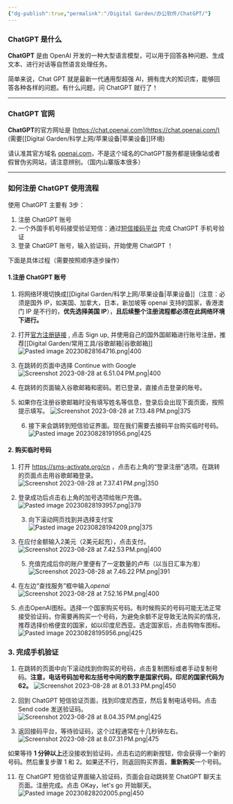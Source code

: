 ```yaml
---
{"dg-publish":true,"permalink":"/Digital Garden/办公软件/ChatGPT/"}
---
```



### ChatGPT 是什么

**ChatGPT** 是由 OpenAI 开发的一种大型语言模型，可以用于回答各种问题、生成文本、进行对话等自然语言处理任务。

简单来说，Chat GPT 就是最新一代通用型超强 AI，拥有庞大的知识库，能够回答各种各样的问题。有什么问题，问 ChatGPT 就行了！

---
### ChatGPT 官网

**ChatGPT**的官方网址是 [https://chat.openai.com](https://chat.openai.com/) (需要[[Digital Garden/科学上网/苹果设备\|苹果设备]]环境)

请认准其官方域名 [openai.com](https://openai.com/)，不是这个域名的ChatGPT服务都是镜像站或者假冒伪劣网站，请注意辨别。（国内山寨版本很多）

---
### 如何注册 ChatGPT 使用流程

使用 ChatGPT 主要有 3步：

1. 注册 ChatGPT 账号
2. 一个外国手机号码接受验证短信：通过[短信接码平台]( https://sms-activate.org/cn ) 完成 ChatGPT 手机号验证
3. 登录 ChatGPT 账号，输入验证码，开始使用 ChatGPT ！ 

下面是具体过程（需要按照顺序逐步操作）
#### 1.注册 ChatGPT 账号


1. 将网络环境切换成[[Digital Garden/科学上网/苹果设备\|苹果设备]]（注意：必须是国外 IP，如美国、加拿大，日本，新加坡等 openai 支持的国家，香港澳门  IP 是不行的，**优先选择美国  IP**），**且后续整个注册流程都必须在此网络环境下进行。**
   
2. 打开[官方注册链接]([https://chat.openai.com/auth/login](https://chat.openai.com/auth/login)) , 点击 Sign up, 并使用自己的国外国邮箱进行账号注册，推荐[[Digital Garden/常用工具/谷歌邮箱\|谷歌邮箱]]
   ![Pasted image 20230828164716.png|400](/img/user/01-Attachment/Pasted%20image%2020230828164716.png)
   
3. 在跳转的页面中选择 Continue with Google
   ![Screenshot 2023-08-28 at 6.51.04 PM.png|400](/img/user/01-Attachment/Screenshot%202023-08-28%20at%206.51.04%E2%80%AFPM.png)
   
4. 在跳转的页面输入谷歌邮箱和密码。若已登录，直接点击登录的账号。
   
5. 如果你在注册谷歌邮箱时没有填写姓名等信息，登录后会出现下面页面，按照提示填写。
   ![Screenshot 2023-08-28 at 7.13.48 PM.png|375](/img/user/01-Attachment/Screenshot%202023-08-28%20at%207.13.48%E2%80%AFPM.png)
   
   6. 接下来会跳转到短信验证界面。现在我们需要去接码平台购买临时号码。
      ![Pasted image 20230828191956.png|425](/img/user/01-Attachment/Pasted%20image%2020230828191956.png)
      

#### 2. 购买临时号码
1. 打开 https://sms-activate.org/cn ，点击右上角的“登录注册”选项。在跳转的页面点击用谷歌邮箱登录。
   ![Screenshot 2023-08-28 at 7.37.41 PM.png|350](/img/user/01-Attachment/Screenshot%202023-08-28%20at%207.37.41%E2%80%AFPM.png)
2. 登录成功后点击右上角的加号选项给账户充值。
   ![Pasted image 20230828193957.png|379](/img/user/01-Attachment/Pasted%20image%2020230828193957.png)
   
   3. 向下滚动网页找到并选择支付宝
   ![Pasted image 20230828194209.png|375](/img/user/01-Attachment/Pasted%20image%2020230828194209.png)
   
4. 在应付金额输入2美元（2美元起充），点击支付。
   ![Screenshot 2023-08-28 at 7.42.53 PM.png|400](/img/user/01-Attachment/Screenshot%202023-08-28%20at%207.42.53%E2%80%AFPM.png)
   
   5.  充值完成后你的账户里便有了一定数量的卢布（以当日汇率为准）
  ![Screenshot 2023-08-28 at 7.46.22 PM.png|391](/img/user/01-Attachment/Screenshot%202023-08-28%20at%207.46.22%E2%80%AFPM.png)
  
  6. 在左边“查找服务”框中输入*openai* 
  ![Screenshot 2023-08-28 at 7.52.16 PM.png|400](/img/user/01-Attachment/Screenshot%202023-08-28%20at%207.52.16%E2%80%AFPM.png)
  <sup></sup>
  7. 点击OpenAI图标。选择一个国家购买号码。有时候购买的号码可能无法正常接受验证码，你需要再购买一个号码，为避免余额不足导致无法购买的情况，推荐选择价格便宜的国家，如以印度尼西亚。选定国家后，点击购物车图标。
![Pasted image 20230828195956.png|425](/img/user/01-Attachment/Pasted%20image%2020230828195956.png)

### 3. 完成手机验证
1. 在跳转的页面中向下滚动找到你购买的号码，点击复制图标或者手动复制号码。**注意，电话号码加号和左括号中间的数字是国家代码，印尼的国家代码为 62。**
![Screenshot 2023-08-28 at 8.01.33 PM.png|450](/img/user/01-Attachment/Screenshot%202023-08-28%20at%208.01.33%E2%80%AFPM.png)

2. 回到 ChatGPT 短信验证页面，找到印度尼西亚，然后复制电话号码。点击 Send code 发送验证码。
![Screenshot 2023-08-28 at 8.04.35 PM.png|425](/img/user/01-Attachment/Screenshot%202023-08-28%20at%208.04.35%E2%80%AFPM.png)

3. 返回接码平台，等待验证码，这个过程通常在十几秒钟左右。
![Screenshot 2023-08-28 at 8.07.31 PM.png|475](/img/user/01-Attachment/Screenshot%202023-08-28%20at%208.07.31%E2%80%AFPM.png)

如果等待 **1 分钟以上**还没接收到验证码，点击右边的刷新按钮，你会获得一个新的号码。然后重复步骤 1 和 2。如果还不行，则返回购买界面，**重新购买**一个号码。

11. 在 ChatGPT 短信验证界面输入验证码，页面会自动跳转至 ChatGPT 聊天主页面。注册完成。点击 OKay，let's go 开始聊天。
![Pasted image 20230828202005.png|450](/img/user/01-Attachment/Pasted%20image%2020230828202005.png)


  